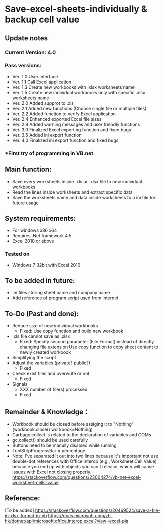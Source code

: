 # Save-excel-sheets-individually & backup cell value
## Update notes
### Current Version: 4.0
### Pass versions:
  - Ver. 1.0 User interface 
  - Ver. 1.1 Call Excel application
  - Ver. 1.3 Create new workbooks with .xlsx worksheets name
  - Ver. 1.5 Create new individual workbooks only with specific .xlsx worksheets name
  - Ver. 2.0 Added supprot to .xls
  - Ver. 2.1 Added new functions (Choose single file or multiple files)
  - Ver. 2.2 Added function to verify Excel application
  - Ver. 2.4 Enhanced exported Excel file sizes
  - Ver. 2.8 Added warning messages and user friendly functions
  - Ver. 3.0 Finalized Excel exporting function and fixed bugs
  - Ver. 3.5 Added ini export function
  - Ver. 4.0 Finalized ini export function and fixed bugs

### *First try of programming in VB.net

## Main function:
- Save every worksheets inside .xls or .xlsx file to new individual workbooks
- Read the lines inside worksheets and extract specific data
- Save the worksheets name and data inside worksheets to a ini file for future usage

## System requirements:
- For windows x86 x64
- Requires .Net framework 4.5
- Excel 2010 or above

### Tested on
- Windows 7 32bit with Excel 2010

## To be added in future:
  - Ini files storing sheet name and company name
  - Add reference of program script used from internet
  
## To-Do (Past and done):

  - Reduce size of new individual workbooks
    - Fixed: Use copy function and build new workbook
  - .xls file cannot save as .xlsx
    - Fixed: Specify second parameter (File Format) instead of directly changing file extension
           Use copy function to copy sheet content to newly created workbook
  - Simplifying the script
  - Adjust the variables (private? public?)
    - Fixed
  - Check exist files and overwrite or not
    - Fixed
  - Signals
    - XXX number of file(s) processed
    - Fixed

## Remainder & Knowledge：
- Workbook should be closed before assiging it to "Nothing" (workbook.close() workbook=Nothing)
- Garbage collect is related to the declaration of variables and COMs
- gc.collect() should be used carefully
- Buttons need to be manully disabled while running
- ToolStripProgressBar = percentage
- Note: I've separated it out into two lines because it's important not use double-dot references with Office interop (e.g., Worksheet.Cell.Value) because you end up with objects you can't release, which will cause issues with Excel not closing properly.
https://stackoverflow.com/questions/23004274/vb-net-excel-worksheet-cells-value

## Reference:
[To be added]
https://stackoverflow.com/questions/20469524/save-a-file-in-xlsx-format-in-vb
https://docs.microsoft.com/zh-hk/dotnet/api/microsoft.office.interop.excel?view=excel-pia
